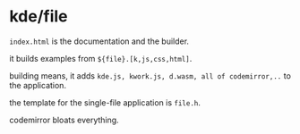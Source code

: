 # kde/file

`index.html` is the documentation and the builder.

it builds examples from `${file}.[k,js,css,html]`.

building means, it adds `kde.js, kwork.js, d.wasm, all of codemirror,..` to the application.

the template for the single-file application is `file.h`.

codemirror bloats everything.
